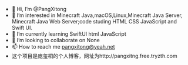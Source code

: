 - 👋 Hi, I’m @PangXitong
- 👀 I’m interested in Minecraft Java,macOS,Linux,Minecraft Java Server, Minecraft Java Web Server;code studing HTML CSS JavaScript and Swift UI.
- 🌱 I’m currently learning SwiftUI html JavaScript 
- 💞️ I’m looking to collaborate on None
- 📫 How to reach me pangxitong@yeah.net
- 这个项目是庞玺桐的个人博客，网址为http://pangxitng.free.tryzth.com

<!---
PangXitong/PangXitong is a ✨ special ✨ repository because its `README.md` (this file) appears on your GitHub profile.
You can click the Preview link to take a look at your changes.
--->
